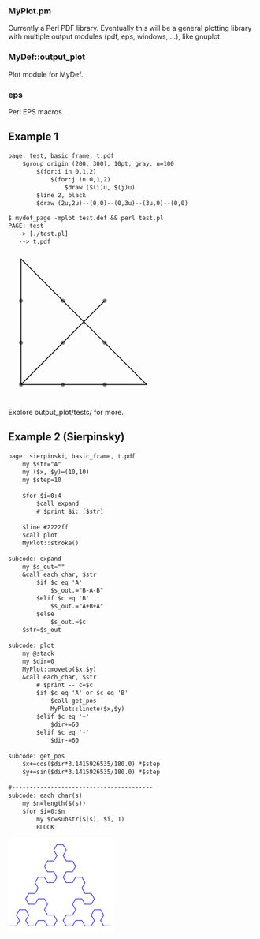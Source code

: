 ### MyPlot.pm

Currently a Perl PDF library. Eventually this will be a general plotting library with multiple output modules (pdf, eps, windows, ...), like gnuplot.

### MyDef::output_plot

Plot module for MyDef.

### eps

Perl EPS macros.

## Example 1

```
page: test, basic_frame, t.pdf
    $group origin (200, 300), 10pt, gray, u=100
        $(for:i in 0,1,2)
            $(for:j in 0,1,2)
                $draw ($(i)u, $(j)u)
        $line 2, black
        $draw (2u,2u)--(0,0)--(0,3u)--(3u,0)--(0,0)
```

```
$ mydef_page -mplot test.def && perl test.pl
PAGE: test
  --> [./test.pl]
   --> t.pdf

```
![9 dots](9dots.png)

Explore output_plot/tests/ for more.

## Example 2 (Sierpinsky)
```
page: sierpinski, basic_frame, t.pdf
    my $str="A"
    my ($x, $y)=(10,10)
    my $step=10

    $for $i=0:4
        $call expand
        # $print $i: [$str]

    $line #2222ff
    $call plot
    MyPlot::stroke()

subcode: expand
    my $s_out=""
    &call each_char, $str
        $if $c eq 'A'
            $s_out.="B-A-B"
        $elif $c eq 'B'
            $s_out.="A+B+A"
        $else
            $s_out.=$c
    $str=$s_out

subcode: plot
    my @stack
    my $dir=0
    MyPlot::moveto($x,$y)
    &call each_char, $str
        # $print -- c=$c
        $if $c eq 'A' or $c eq 'B'
            $call get_pos
            MyPlot::lineto($x,$y)
        $elif $c eq '+'
            $dir+=60
        $elif $c eq '-'
            $dir-=60

subcode: get_pos
    $x+=cos($dir*3.1415926535/180.0) *$step
    $y+=sin($dir*3.1415926535/180.0) *$step

#---------------------------------------- 
subcode: each_char(s)
    my $n=length($(s))
    $for $i=0:$n
        my $c=substr($(s), $i, 1)
        BLOCK
```

![sierpinski](sierpinski.png)
